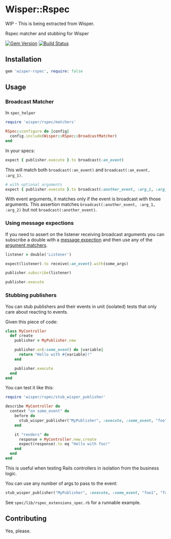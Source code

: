 # Wisper::Rspec

WIP - This is being extracted from Wisper.

Rspec matcher and stubbing for Wisper

[![Gem Version](https://badge.fury.io/rb/wisper-rspec.png)](http://badge.fury.io/rb/wisper-rspec)
[![Build Status](https://travis-ci.org/krisleech/wisper-rspec.png?branch=master)](https://travis-ci.org/krisleech/wisper-rspec)

## Installation

```ruby
gem 'wisper-rspec', require: false
```

## Usage

### Broadcast Matcher

In `spec_helper`

```ruby
require 'wisper/rspec/matchers'

RSpec::configure do |config|
  config.include(Wisper::RSpec::BroadcastMatcher)
end
```

In your specs:
```ruby
expect { publisher.execute }.to broadcast(:an_event)
```
This will match both `broadcast(:an_event)` and `broadcast(:an_event, :arg_1)`.


```ruby
# with optional arguments
expect { publisher.execute }.to broadcast(:another_event, :arg_1, :arg_2)
```

With event arguments, it matches only if the event is broadcast with those arguments. This assertion matches `broadcast(:another_event, :arg_1, :arg_2)` but not `broadcast(:another_event)`.





### Using message expections

If you need to assert on the listener receiving broadcast arguments you can subscribe a double
with a [message expection](https://github.com/rspec/rspec-mocks#message-expectations)
and then use any of the [argument matchers](https://github.com/rspec/rspec-mocks#argument-matchers).

```ruby
listener = double('Listener')

expect(listener).to receive(:an_event).with(some_args)

publisher.subscribe(listener)

publisher.execute
```

### Stubbing publishers

You can stub publishers and their events in unit (isolated) tests that only care about reacting to events.

Given this piece of code:

```ruby
class MyController
  def create
    publisher = MyPublisher.new

    publisher.on(:some_event) do |variable|
      return "Hello with #{variable}!"
    end

    publisher.execute
  end
end
```

You can test it like this:

```ruby
require 'wisper/rspec/stub_wisper_publisher'

describe MyController do
  context "on some_event" do
    before do
      stub_wisper_publisher("MyPublisher", :execute, :some_event, "foo")
    end

    it "renders" do
      response = MyController.new.create
      expect(response).to eq "Hello with foo!"
    end
  end
end
```

This is useful when testing Rails controllers in isolation from the business logic.

You can use any number of args to pass to the event:

```ruby
stub_wisper_publisher("MyPublisher", :execute, :some_event, "foo1", "foo2", ...)
```

See `spec/lib/rspec_extensions_spec.rb` for a runnable example.


## Contributing

Yes, please.
